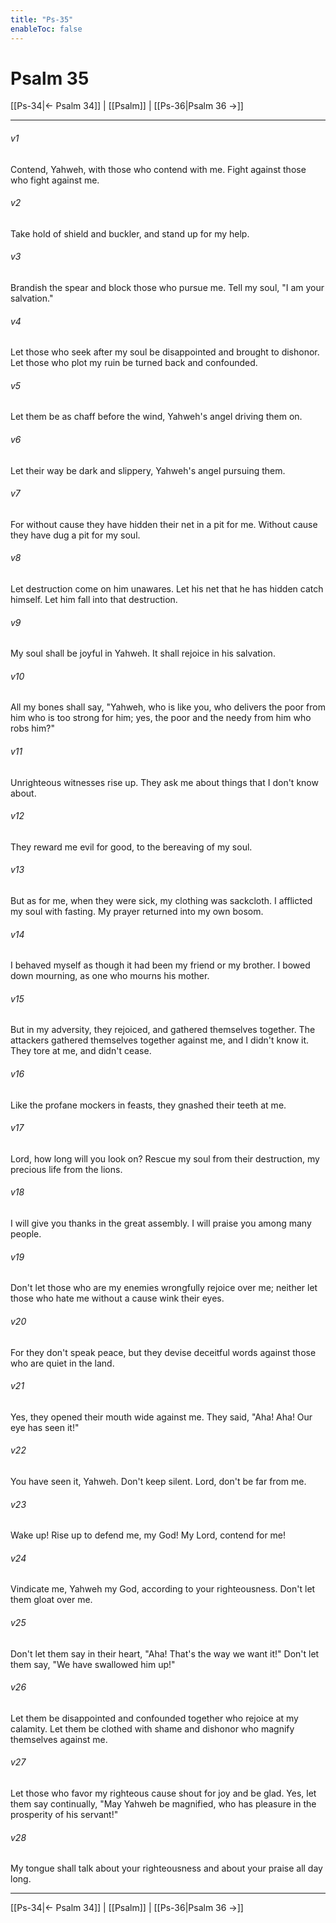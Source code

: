 ```yaml
---
title: "Ps-35"
enableToc: false
---
```

# Psalm 35

[[Ps-34|← Psalm 34]] | [[Psalm]] | [[Ps-36|Psalm 36 →]]
***



###### v1 
Contend, Yahweh, with those who contend with me. Fight against those who fight against me. 

###### v2 
Take hold of shield and buckler, and stand up for my help. 

###### v3 
Brandish the spear and block those who pursue me. Tell my soul, "I am your salvation." 

###### v4 
Let those who seek after my soul be disappointed and brought to dishonor. Let those who plot my ruin be turned back and confounded. 

###### v5 
Let them be as chaff before the wind, Yahweh's angel driving them on. 

###### v6 
Let their way be dark and slippery, Yahweh's angel pursuing them. 

###### v7 
For without cause they have hidden their net in a pit for me. Without cause they have dug a pit for my soul. 

###### v8 
Let destruction come on him unawares. Let his net that he has hidden catch himself. Let him fall into that destruction. 

###### v9 
My soul shall be joyful in Yahweh. It shall rejoice in his salvation. 

###### v10 
All my bones shall say, "Yahweh, who is like you, who delivers the poor from him who is too strong for him; yes, the poor and the needy from him who robs him?" 

###### v11 
Unrighteous witnesses rise up. They ask me about things that I don't know about. 

###### v12 
They reward me evil for good, to the bereaving of my soul. 

###### v13 
But as for me, when they were sick, my clothing was sackcloth. I afflicted my soul with fasting. My prayer returned into my own bosom. 

###### v14 
I behaved myself as though it had been my friend or my brother. I bowed down mourning, as one who mourns his mother. 

###### v15 
But in my adversity, they rejoiced, and gathered themselves together. The attackers gathered themselves together against me, and I didn't know it. They tore at me, and didn't cease. 

###### v16 
Like the profane mockers in feasts, they gnashed their teeth at me. 

###### v17 
Lord, how long will you look on? Rescue my soul from their destruction, my precious life from the lions. 

###### v18 
I will give you thanks in the great assembly. I will praise you among many people. 

###### v19 
Don't let those who are my enemies wrongfully rejoice over me; neither let those who hate me without a cause wink their eyes. 

###### v20 
For they don't speak peace, but they devise deceitful words against those who are quiet in the land. 

###### v21 
Yes, they opened their mouth wide against me. They said, "Aha! Aha! Our eye has seen it!" 

###### v22 
You have seen it, Yahweh. Don't keep silent. Lord, don't be far from me. 

###### v23 
Wake up! Rise up to defend me, my God! My Lord, contend for me! 

###### v24 
Vindicate me, Yahweh my God, according to your righteousness. Don't let them gloat over me. 

###### v25 
Don't let them say in their heart, "Aha! That's the way we want it!" Don't let them say, "We have swallowed him up!" 

###### v26 
Let them be disappointed and confounded together who rejoice at my calamity. Let them be clothed with shame and dishonor who magnify themselves against me. 

###### v27 
Let those who favor my righteous cause shout for joy and be glad. Yes, let them say continually, "May Yahweh be magnified, who has pleasure in the prosperity of his servant!" 

###### v28 
My tongue shall talk about your righteousness and about your praise all day long.

***
[[Ps-34|← Psalm 34]] | [[Psalm]] | [[Ps-36|Psalm 36 →]]
